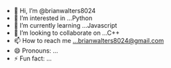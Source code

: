 - 👋 Hi, I’m @brianwalters8024
- 👀 I’m interested in ...Python
- 🌱 I’m currently learning ...Javascript
- 💞️ I’m looking to collaborate on ...C++
- 📫 How to reach me ...brianwalters8024@gmail.com
- 😄 Pronouns: ...
- ⚡ Fun fact: ...

<!---
brianwalters8024/brianwalters8024 is a ✨ special ✨ repository because its `README.md` (this file) appears on your GitHub profile.
You can click the Preview link to take a look at your changes.
--->
